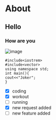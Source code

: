 
# About
## Hello 
### How are you

![image](https://github.com/Exp-Communicate-Using-Markdown-Cohort-1/series-communicate-using-markdown-GauravKesh/assets/98611148/cb1f3cee-6757-409c-9587-68586e043d7b)


```
#include<iostrem>
#include<vector>
using namespace std;
int main(){
cout<<"Joker";
}
```


- [x] coding
- [x] workout
- [ ] running
- [x] new request added
- [ ] new feature added
